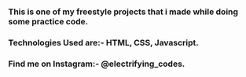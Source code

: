### This is one of my freestyle projects that i made while doing some practice code.

### Technologies Used are:- HTML, CSS, Javascript.

### Find me on Instagram:- @electrifying_codes.

[instagram]: https://www.instagram.com/electrifying_codes

